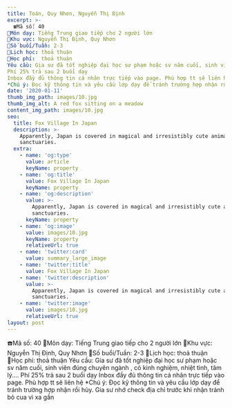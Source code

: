 ```yaml
---
title: Toán, Quy Nhơn, Nguyễn Thị Định
excerpt: >-
  ☎️Mã số: 40
🔹Môn dạy: Tiếng Trung giao tiếp cho 2 người lớn
🔹Khu vực: Nguyễn Thị Định, Quy Nhơn
🔹Số buổi/Tuần: 2-3
🔹Lịch học: thoả thuận
🔹Học phí:  thoả thuận
Yêu cầu: Gia sư đã tốt nghiệp đại học sư phạm hoặc sv năm cuối, sinh viên đúng chuyên ngành , có kinh nghiệm, nhiệt tình, tâm lý....
Phí 25% trả sau 2 buổi dạy
Inbox đầy đủ thông tin cá nhân trực tiếp vào page. Phù hợp tt sẽ liên hệ
*Chú ý: Đọc kỹ thông tin và yêu cầu lớp dạy để tránh trường hợp nhận rồi hủy. Gia sư nhớ check địa chỉ trước khi nhận tránh bỏ cua vì xa gần'
date: '2020-01-11'
thumb_img_path: images/10.jpg
thumb_img_alt: A red fox sitting on a meadow
content_img_path: images/10.jpg
seo:
  title: Fox Village In Japan
  description: >-
    Apparently, Japan is covered in magical and irresistibly cute animal
    sanctuaries.
  extra:
    - name: 'og:type'
      value: article
      keyName: property
    - name: 'og:title'
      value: Fox Village In Japan
      keyName: property
    - name: 'og:description'
      value: >-
        Apparently, Japan is covered in magical and irresistibly cute animal
        sanctuaries.
      keyName: property
    - name: 'og:image'
      value: images/10.jpg
      keyName: property
      relativeUrl: true
    - name: 'twitter:card'
      value: summary_large_image
    - name: 'twitter:title'
      value: Fox Village In Japan
    - name: 'twitter:description'
      value: >-
        Apparently, Japan is covered in magical and irresistibly cute animal
        sanctuaries.
    - name: 'twitter:image'
      value: images/10.jpg
      relativeUrl: true
layout: post
---
```

☎️Mã số: 40
🔹Môn dạy: Tiếng Trung giao tiếp cho 2 người lớn
🔹Khu vực: Nguyễn Thị Định, Quy Nhơn
🔹Số buổi/Tuần: 2-3
🔹Lịch học: thoả thuận
🔹Học phí:  thoả thuận
Yêu cầu: Gia sư đã tốt nghiệp đại học sư phạm hoặc sv năm cuối, sinh viên đúng chuyên ngành , có kinh nghiệm, nhiệt tình, tâm lý....
Phí 25% trả sau 2 buổi dạy
Inbox đầy đủ thông tin cá nhân trực tiếp vào page. Phù hợp tt sẽ liên hệ
*Chú ý: Đọc kỹ thông tin và yêu cầu lớp dạy để tránh trường hợp nhận rồi hủy. Gia sư nhớ check địa chỉ trước khi nhận tránh bỏ cua vì xa gần